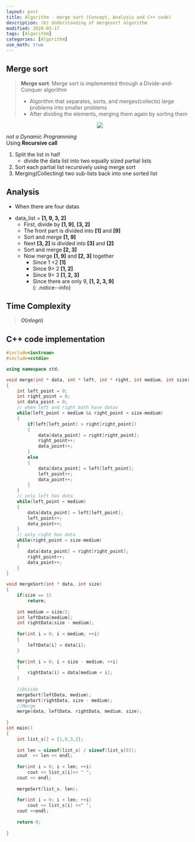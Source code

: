 ```yaml
---
layout: post
title: Algorithm - merge sort (Concept, Analysis and C++ code)
description: (6) Understanding of mergesort algorithm
modified: 2020-03-17
tags: [Algorithm]
categories: [Algorithm]
use_math: true
---
```


## Merge sort
> **Merge sort**: Merge sort is implemented through a Divide-and-Conquer algorithm  
> * Algorithm that separates, sorts, and merges(collects) large problems into smaller problems    
> * After dividing the elements, merging them again by sorting them  


<center>
	<a href="https://en.wikipedia.org/wiki/Merge_sort">
		<img src="https://upload.wikimedia.org/wikipedia/commons/c/cc/Merge-sort-example-300px.gif"/>
	</a>
</center>


*not a Dynamic Programming*  
Using **Recursive call**  
1. Split the list in half  
	* divide the data list into two equally sized partial lists  
2. Sort each partial list recursively using merge sort  
3. Merging(Collecting) two sub-lists back into one sorted list  


## Analysis


* When there are four datas  
- data_list = **[1, 9, 3, 2]**  
	- First, divide by **[1, 9]**, **[3, 2]**  
	- The front part is divided into **[1]** and **[9]**  
	- Sort and merge **[1, 9]**  
	- Next **[3, 2]** is divided into **[3]** and **[2]**  
	- Sort and merge **[2, 3]**  
	- Now merge **[1, 9]** and **[2, 3]** together  
		- Since 1 <2 **[1]**  
		- Since 9> 2 **[1, 2]**  
		- Since 9> 3 **[1, 2, 3]**  
		- Since there are only 9, **[1, 2, 3, 9]**  
{: .notice--info}


## Time Complexity
> **$O(n log n)$**  

## C++ code implementation

```cpp
#include<iostream>
#include<cstdio>

using namespace std;

void merge(int * data, int * left, int * right, int medium, int size)
{
	int left_point = 0;
	int right_point = 0;
	int data_point = 0;
	// when left and right both have datas
	while(left_point < medium && right_point < size-medium)
	{
		if(left[left_point] > right[right_point])
		{
			data[data_point] = right[right_point];
			right_point++;
			data_point++;
		}
		else
		{
			data[data_point] = left[left_point];
			left_point++;
			data_point++;
		}
	}
	// only left has data
	while(left_point < medium)
	{
		data[data_point] = left[left_point];
		left_point++;
		data_point++;
	}
	// only right has data
	while(right_point < size-medium)
	{
		data[data_point] = right[right_point];
		right_point++;
		data_point++;
	}
}

void mergeSort(int * data, int size)
{
	if(size == 1)
		return;
	
	int medium = size/2;
	int leftData[medium];
	int rightData[size - medium];
	
	for(int i = 0; i < medium; ++i)
	{
		leftData[i] = data[i];
	}
	
	for(int i = 0; i < size - medium; ++i)
	{
		rightData[i] = data[medium + i];
	}
	
	//Divide
	mergeSort(leftData, medium); 
	mergeSort(rightData, size - medium);
	//Merge
	merge(data, leftData, rightData, medium, size);
	
}
int main()
{
	int list_s[] = {1,9,3,2};
	
	int len = sizeof(list_s) / sizeof(list_s[0]);
	cout  << len << endl;
	
	for(int i = 0; i < len; ++i)
		cout << list_s[i]<< " ";
	cout << endl;
	
	mergeSort(list_s, len);
	
	for(int i = 0; i < len; ++i)
		cout << list_s[i] <<" ";
	cout <<endl;	
		
	return 0;
	
}
```
  